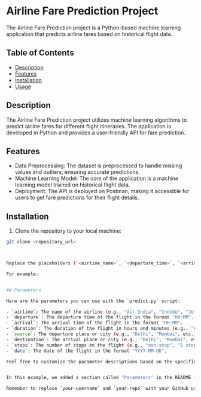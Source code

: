 # Airline Fare Prediction Project

The Airline Fare Prediction project is a Python-based machine learning application that predicts airline fares based on historical flight data.

## Table of Contents
- [Description](#description)
- [Features](#features)
- [Installation](#installation)
-  [Usage](#Usage)


## Description

The Airline Fare Prediction project utilizes machine learning algorithms to predict airline fares for different flight itineraries. The application is developed in Python and provides a user-friendly API for fare prediction.

## Features

- Data Preprocessing: The dataset is preprocessed to handle missing values and outliers, ensuring accurate predictions.
- Machine Learning Model: The core of the application is a machine learning model trained on historical flight data.
- Deployment: The API is deployed on Postman, making it accessible for users to get fare predictions for their flight details.

## Installation

1. Clone the repository to your local machine:

```bash
git clone <repository_url>



Replace the placeholders (`<airline_name>`, `<departure_time>`, `<arrival_time>`, `<duration>`, `<source_place>`, `<destination_place>`, `<total_stops>`, and `<date>`) with the appropriate values for your prediction.

For example:


## Parameters

Here are the parameters you can use with the `predict.py` script:

- `airline`: The name of the airline (e.g., "Air India", "IndiGo", "Jet Airways", etc.).
- `departure`: The departure time of the flight in the format "HH:MM".
- `arrival`: The arrival time of the flight in the format "HH:MM".
- `duration`: The duration of the flight in hours and minutes (e.g., "6h 30m").
- `source`: The departure place or city (e.g., "Delhi", "Mumbai", etc.).
- `destination`: The arrival place or city (e.g., "Delhi", "Mumbai", etc.).
- `stops`: The number of stops on the flight (e.g., "non-stop", "1 stop", "2 stops", etc.).
- `date`: The date of the flight in the format "YYYY-MM-DD".

Feel free to customize the parameter descriptions based on the specific needs of your project.


In this example, we added a section called "Parameters" in the README file, where we list the parameters that can be used with the `predict.py` script. We used angle brackets (`< >`) to denote placeholders for the parameter values and provided descriptions for each parameter. Users of your project can then replace the placeholders with actual values when running the prediction.

Remember to replace `your-username` and `your-repo` with your GitHub username and repository name, respectively. Additionally, adjust the filenames (`predict.py` or any other relevant file) and command line arguments based on your project's structure.
